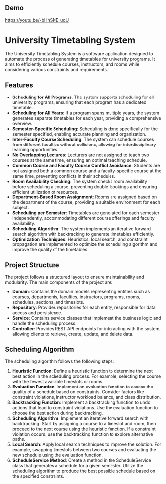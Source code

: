 ## Demo

https://youtu.be/-bHhSNE_uoU

# University Timetabling System

The University Timetabling System is a software application designed to automate the process of generating timetables for university programs. It aims to efficiently schedule courses, instructors, and rooms while considering various constraints and requirements.

## Features

- **Scheduling for All Programs**: The system supports scheduling for all university programs, ensuring that each program has a dedicated timetable.
- **Scheduling for All Years**: If a program spans multiple years, the system generates separate timetables for each year, providing a comprehensive overview.
- **Semester-Specific Scheduling**: Scheduling is done specifically for the semester specified, enabling accurate planning and organization.
- **Inter-Faculty Course Scheduling**: The system can schedule courses from different faculties without collisions, allowing for interdisciplinary learning opportunities.
- **No Overlapping Lectures**: Lecturers are not assigned to teach two courses at the same time, ensuring an optimal teaching schedule.
- **Common Course and Faculty Course Conflict Avoidance**: Students are not assigned both a common course and a faculty-specific course at the same time, preventing conflicts in their schedules.
- **Room Availability Checking**: The system checks room availability before scheduling a course, preventing double-bookings and ensuring efficient utilization of resources.
- **Department-Based Room Assignment**: Rooms are assigned based on the department of the course, providing a suitable environment for each subject.
- **Scheduling per Semester**: Timetables are generated for each semester independently, accommodating different course offerings and faculty availability.
- **Scheduling Algorithm**: The system implements an iterative forward search algorithm with backtracking to generate timetables efficiently.
- **Optimization Techniques**: Heuristics, local search, and constraint propagation are implemented to optimize the scheduling algorithm and improve the quality of the timetables.

## Project Structure

The project follows a structured layout to ensure maintainability and modularity. The main components of the project are:

- **Domain**: Contains the domain models representing entities such as courses, departments, faculties, instructors, programs, rooms, schedules, sections, and timeslots.
- **Repository**: Provides repositories for each entity, responsible for data access and persistence.
- **Service**: Contains service classes that implement the business logic and handle the scheduling process.
- **Controller**: Provides REST API endpoints for interacting with the system, allowing clients to retrieve, create, update, and delete data.

## Scheduling Algorithm

The scheduling algorithm follows the following steps:

1. **Heuristic Function**: Define a heuristic function to determine the next best action in the scheduling process. For example, selecting the course with the fewest available timeslots or rooms.
2. **Evaluation Function**: Implement an evaluation function to assess the quality of a schedule based on constraints. Consider factors like constraint violations, instructor workload balance, and class distribution.
3. **Backtracking Function**: Implement a backtracking function to undo actions that lead to constraint violations. Use the evaluation function to choose the best action during backtracking.
4. **Scheduling Algorithm**: Implement an iterative forward search with backtracking. Start by assigning a course to a timeslot and room, then proceed to the next course using the heuristic function. If a constraint violation occurs, use the backtracking function to explore alternative paths.
5. **Local Search**: Apply local search techniques to improve the solution. For example, swapping timeslots between two courses and evaluating the new schedule using the evaluation function.
6. **ScheduleService Method**: Create a method in the ScheduleService class that generates a schedule for a given semester. Utilize the scheduling algorithm to produce the best possible schedule based on the specified constraints.




